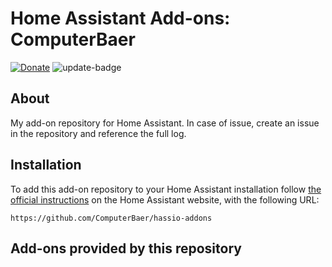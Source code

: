 # Home Assistant Add-ons: ComputerBaer

[![Donate][donation-badge]](https://www.buymeacoffee.com/ComputerBaer)
![update-badge](https://img.shields.io/github/last-commit/ComputerBaer/hassio-addons?label=last%20update)

[donation-badge]: https://img.shields.io/badge/Buy%20me%20a%20coffee-%23d32f2f?logo=buy-me-a-coffee&style=flat&logoColor=white

## About

My add-on repository for Home Assistant.
In case of issue, create an issue in the repository and reference the full log.

## Installation

To add this add-on repository to your Home Assistant installation follow [the official instructions](https://home-assistant.io/hassio/installing_third_party_addons) on the Home Assistant website, with the following URL:

```
https://github.com/ComputerBaer/hassio-addons
```

## Add-ons provided by this repository
